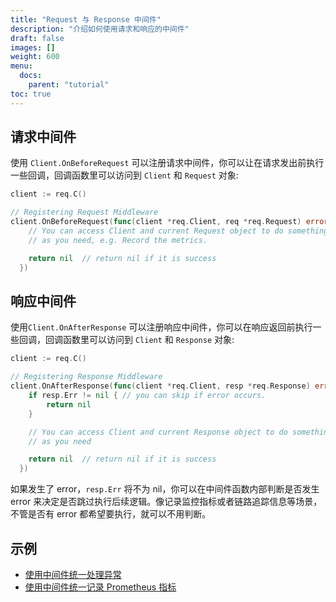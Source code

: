 ```yaml
---
title: "Request 与 Response 中间件"
description: "介绍如何使用请求和响应的中间件"
draft: false
images: []
weight: 600
menu:
  docs:
    parent: "tutorial"
toc: true
---
```


## 请求中间件

使用 `Client.OnBeforeRequest` 可以注册请求中间件，你可以让在请求发出前执行一些回调，回调函数里可以访问到 `Client` 和 `Request` 对象:

```go
client := req.C()

// Registering Request Middleware
client.OnBeforeRequest(func(client *req.Client, req *req.Request) error {
	// You can access Client and current Request object to do something
	// as you need, e.g. Record the metrics.

    return nil  // return nil if it is success
  })
```

## 响应中间件

使用`Client.OnAfterResponse` 可以注册响应中间件，你可以在响应返回前执行一些回调，回调函数里可以访问到 `Client` 和 `Response` 对象:

```go
client := req.C()

// Registering Response Middleware
client.OnAfterResponse(func(client *req.Client, resp *req.Response) error {
    if resp.Err != nil { // you can skip if error occurs.
        return nil
    }

    // You can access Client and current Response object to do something
    // as you need

    return nil  // return nil if it is success
  })
```

如果发生了 error，`resp.Err` 将不为 nil，你可以在中间件函数内部判断是否发生 error 来决定是否跳过执行后续逻辑。像记录监控指标或者链路追踪信息等场景，不管是否有 error 都希望要执行，就可以不用判断。

## 示例

* [使用中间件统一处理异常](../../examples/handle-exceptions-with-middleware/)
* [使用中间件统一记录 Prometheus 指标](../../examples/record-prometheus-metrics-using-middleware/)
